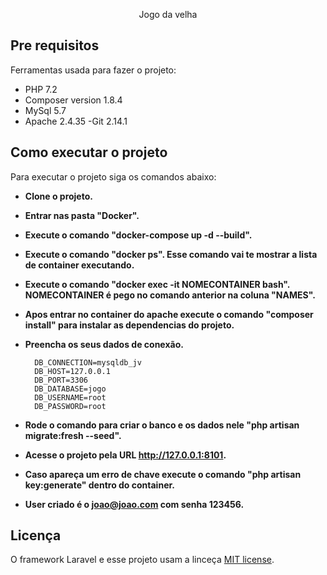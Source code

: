 <p align="center">Jogo da velha</p>

## Pre requisitos

Ferramentas usada para fazer o projeto:

- PHP 7.2
- Composer version 1.8.4
- MySql 5.7
- Apache 2.4.35
-Git 2.14.1

## Como executar o projeto

Para executar o projeto siga os comandos abaixo:

- **Clone o projeto.**
- **Entrar nas pasta "Docker".**
- **Execute o comando "docker-compose up -d --build".**
- **Execute o comando "docker ps". Esse comando vai te mostrar a lista de container executando.**
- **Execute o comando "docker exec -it NOMECONTAINER bash". NOMECONTAINER é pego no comando anterior na coluna "NAMES".**
- **Apos entrar no container do apache execute o comando "composer install" para instalar as dependencias do projeto.**
- **Preencha os seus dados de conexão.**

        DB_CONNECTION=mysqldb_jv
        DB_HOST=127.0.0.1
        DB_PORT=3306
        DB_DATABASE=jogo
        DB_USERNAME=root
        DB_PASSWORD=root

- **Rode o comando para criar o banco e os dados nele "php artisan migrate:fresh --seed".**
- **Acesse o projeto pela URL http://127.0.0.1:8101.**
- **Caso apareça um erro de chave execute o comando "php artisan key:generate" dentro do container.**

- **User criado é o joao@joao.com com senha 123456.**


## Licença

O framework Laravel e esse projeto usam a linceça [MIT license](https://opensource.org/licenses/MIT).
